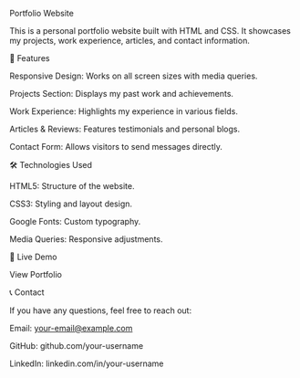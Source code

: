 Portfolio Website

This is a personal portfolio website built with HTML and CSS. It showcases my projects, work experience, articles, and contact information.

🚀 Features

Responsive Design: Works on all screen sizes with media queries.

Projects Section: Displays my past work and achievements.

Work Experience: Highlights my experience in various fields.

Articles & Reviews: Features testimonials and personal blogs.

Contact Form: Allows visitors to send messages directly.

🛠️ Technologies Used

HTML5: Structure of the website.

CSS3: Styling and layout design.

Google Fonts: Custom typography.

Media Queries: Responsive adjustments.

🔗 Live Demo

View Portfolio

📞 Contact

If you have any questions, feel free to reach out:

Email: your-email@example.com

GitHub: github.com/your-username

LinkedIn: linkedin.com/in/your-username
